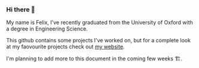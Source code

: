 ### Hi there 👋

My name is Felix, I've recently graduated from the University of Oxford with a degree in Engineering Science.

This github contains some projects I've worked on, but for a complete look at my faovourite projects check out [my website](https://felixomahony.github.io).

I'm planning to add more to this document in the coming few weeks 🏗.

<!--
**felixomahony/felixomahony** is a ✨ _special_ ✨ repository because its `README.md` (this file) appears on your GitHub profile.

Here are some ideas to get you started:

- 🔭 I’m currently working on ...
- 🌱 I’m currently learning ...
- 👯 I’m looking to collaborate on ...
- 🤔 I’m looking for help with ...
- 💬 Ask me about ...
- 📫 How to reach me: ...
- 😄 Pronouns: ...
- ⚡ Fun fact: ...
-->

